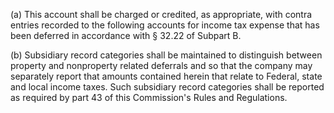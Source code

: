 (a) This account shall be charged or credited, as appropriate, with contra entries recorded to the following accounts for income tax expense that has been deferred in accordance with § 32.22 of Subpart B.
              

(b) Subsidiary record categories shall be maintained to distinguish between property and nonproperty related deferrals and so that the company may separately report that amounts contained herein that relate to Federal, state and local income taxes. Such subsidiary record categories shall be reported as required by part 43 of this Commission's Rules and Regulations.

